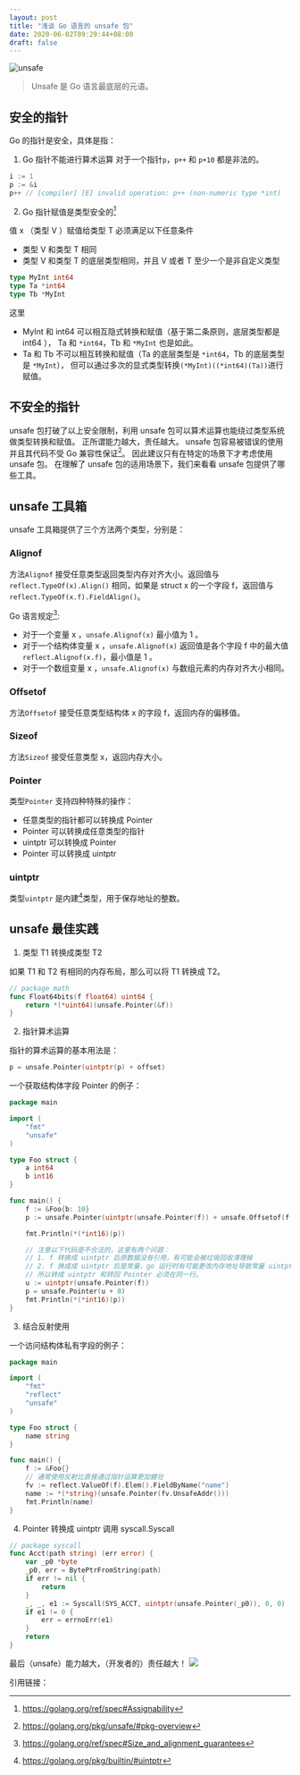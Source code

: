 ```yaml
---
layout: post
title: "浅谈 Go 语言的 unsafe 包"
date: 2020-06-02T09:29:44+08:00
draft: false
---
```


![unsafe](/go/unsafe.png)
<!--more-->

> Unsafe 是 Go 语言最底层的元语。

## 安全的指针

Go 的指针是安全，具体是指：

1. Go 指针不能进行算术运算
对于一个指针`p`，`p++` 和 `p+10` 都是非法的。
```go
i := 1
p := &i
p++ // [compiler] [E] invalid operation: p++ (non-numeric type *int)
```

2. Go 指针赋值是类型安全的[^1]

值 x （类型 V ）赋值给类型 T 必须满足以下任意条件
* 类型 V 和类型 T 相同
* 类型 V 和类型 T 的底层类型相同，并且 V 或者 T 至少一个是非自定义类型

```go
type MyInt int64
type Ta *int64
type Tb *MyInt
```

这里
* MyInt 和 int64 可以相互隐式转换和赋值（基于第二条原则，底层类型都是 int64 ），
Ta 和 `*int64`，Tb 和 `*MyInt` 也是如此。
* Ta 和 Tb 不可以相互转换和赋值（Ta 的底层类型是 `*int64`，Tb 的底层类型是 `*MyInt`），
但可以通过多次的显式类型转换`(*MyInt)((*int64)(Ta))`进行赋值。

## 不安全的指针

unsafe 包打破了以上安全限制，利用 unsafe 包可以算术运算也能绕过类型系统做类型转换和赋值。
正所谓能力越大，责任越大。
unsafe 包容易被错误的使用并且其代码不受 Go 兼容性保证[^2]。
因此建议只有在特定的场景下才考虑使用 unsafe 包。
在理解了 unsafe 包的适用场景下，我们来看看 unsafe 包提供了哪些工具。

## unsafe 工具箱

unsafe 工具箱提供了三个方法两个类型，分别是：

### Alignof
方法`Alignof` 接受任意类型返回类型内存对齐大小。返回值与 `reflect.TypeOf(x).Align()` 相同，如果是 struct x 的一个字段 f，返回值与 `reflect.TypeOf(x.f).FieldAlign()`。

Go 语言规定[^3]:
* 对于一个变量 x ，`unsafe.Alignof(x)` 最小值为 1 。
* 对于一个结构体变量 x ，`unsafe.Alignof(x)` 返回值是各个字段 f 中的最大值 `reflect.Alignof(x.f)`，最小值是 1 。
* 对于一个数组变量 x ，`unsafe.Alignof(x)` 与数组元素的内存对齐大小相同。

### Offsetof
方法`Offsetof` 接受任意类型结构体 x 的字段 f，返回内存的偏移值。

### Sizeof
方法`Sizeof` 接受任意类型 x，返回内存大小。

### Pointer
类型`Pointer` 支持四种特殊的操作：
* 任意类型的指针都可以转换成 Pointer
* Pointer 可以转换成任意类型的指针
* uintptr 可以转换成 Pointer
* Pointer 可以转换成 uintptr

### uintptr
类型`uintptr` 是内建[^4]类型，用于保存地址的整数。

## unsafe 最佳实践

1. 类型 T1 转换成类型 T2

如果 T1 和 T2 有相同的内存布局，那么可以将 T1 转换成 T2。
```go
// package math
func Float64bits(f float64) uint64 {
	return *(*uint64)(unsafe.Pointer(&f))
}
```

2. 指针算术运算

指针的算术运算的基本用法是：
```go
p = unsafe.Pointer(uintptr(p) + offset)
```

一个获取结构体字段 Pointer 的例子：
```go
package main

import (
	"fmt"
	"unsafe"
)

type Foo struct {
	a int64
	b int16
}

func main() {
    f := &Foo{b: 10}
	p := unsafe.Pointer(uintptr(unsafe.Pointer(f)) + unsafe.Offsetof(f.b))

	fmt.Println(*(*int16)(p))

	// 注意以下代码是不合法的，这里有两个问题：
	// 1. f 转换成 uintptr 后原数据没有引用，有可能会被垃圾回收清理掉
	// 2. f 换成成 uintptr 后是常量，go 运行时有可能更改内存地址导致常量 uintptr 指向错误的地址
	// 所以转成 uintptr 和转回 Pointer 必须在同一行。
	u := uintptr(unsafe.Pointer(f))
	p = unsafe.Pointer(u + 8)
	fmt.Println(*(*int16)(p))
}
```

3. 结合反射使用

一个访问结构体私有字段的例子：
```go
package main

import (
	"fmt"
	"reflect"
	"unsafe"
)

type Foo struct {
	name string
}

func main() {
	f := &Foo{}
	// 通常使用反射比直接通过指针运算更加健壮
	fv := reflect.ValueOf(f).Elem().FieldByName("name")
	name := *(*string)(unsafe.Pointer(fv.UnsafeAddr()))
	fmt.Println(name)
}
```

4. Pointer 转换成 uintptr 调用 syscall.Syscall

```go
// package syscall
func Acct(path string) (err error) {
	var _p0 *byte
	_p0, err = BytePtrFromString(path)
	if err != nil {
		return
	}
	_, _, e1 := Syscall(SYS_ACCT, uintptr(unsafe.Pointer(_p0)), 0, 0)
	if e1 != 0 {
		err = errnoErr(e1)
	}
	return
}
```

最后（unsafe）能力越大，（开发者的）责任越大！
![](/go/power-responsibility.gif)

引用链接：
[^1]: https://golang.org/ref/spec#Assignability
[^2]: https://golang.org/pkg/unsafe/#pkg-overview
[^3]: https://golang.org/ref/spec#Size_and_alignment_guarantees
[^4]: https://golang.org/pkg/builtin/#uintptr
